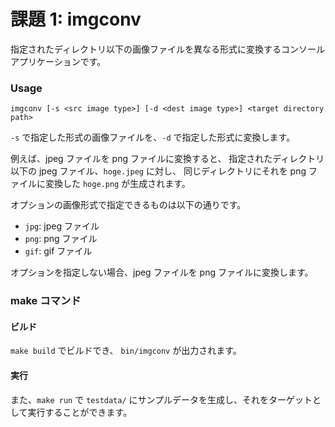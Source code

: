# 課題 1: imgconv

指定されたディレクトリ以下の画像ファイルを異なる形式に変換するコンソールアプリケーションです。

### Usage
```
imgconv [-s <src image type>] [-d <dest image type>] <target directory path>
```

`-s` で指定した形式の画像ファイルを、`-d` で指定した形式に変換します。

例えば、jpeg ファイルを png ファイルに変換すると、
指定されたディレクトリ以下の jpeg ファイル、`hoge.jpeg` に対し、
同じディレクトリにそれを png ファイルに変換した `hoge.png` が生成されます。

オプションの画像形式で指定できるものは以下の通りです。

- `jpg`: jpeg ファイル
- `png`: png ファイル
- `gif`: gif ファイル

オプションを指定しない場合、jpeg ファイルを png ファイルに変換します。

### make コマンド

#### ビルド
`make build` でビルドでき、 `bin/imgconv` が出力されます。

#### 実行 
また、`make run` で `testdata/` にサンプルデータを生成し、それをターゲットとして実行することができます。 
